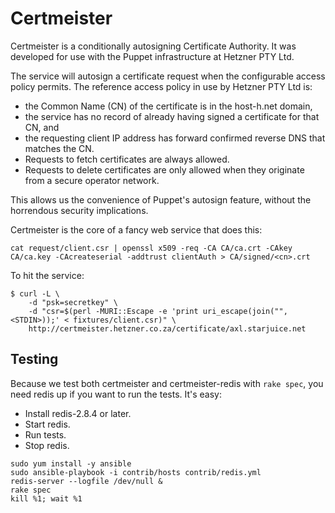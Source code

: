 # Certmeister

Certmeister is a conditionally autosigning Certificate Authority. It was developed for use
with the Puppet infrastructure at Hetzner PTY Ltd.

The service will autosign a certificate request when the configurable access policy permits.
The reference access policy in use by Hetzner PTY Ltd is:

* the Common Name (CN) of the certificate is in the host-h.net domain,
* the service has no record of already having signed a certificate for that CN, and
* the requesting client IP address has forward confirmed reverse DNS that matches the CN.
* Requests to fetch certificates are always allowed.
* Requests to delete certificates are only allowed when they originate from
  a secure operator network.

This allows us the convenience of Puppet's autosign feature, without the horrendous security implications.

Certmeister is the core of a fancy web service that does this:

```
cat request/client.csr | openssl x509 -req -CA CA/ca.crt -CAkey CA/ca.key -CAcreateserial -addtrust clientAuth > CA/signed/<cn>.crt
```

To hit the service:

```
$ curl -L \
    -d "psk=secretkey" \
    -d "csr=$(perl -MURI::Escape -e 'print uri_escape(join("", <STDIN>));' < fixtures/client.csr)" \
    http://certmeister.hetzner.co.za/certificate/axl.starjuice.net
```

## Testing

Because we test both certmeister and certmeister-redis with `rake spec`, you need redis up if you want to run the tests. It's easy:

* Install redis-2.8.4 or later.
* Start redis.
* Run tests.
* Stop redis.

```
sudo yum install -y ansible
sudo ansible-playbook -i contrib/hosts contrib/redis.yml
redis-server --logfile /dev/null &
rake spec
kill %1; wait %1
```
